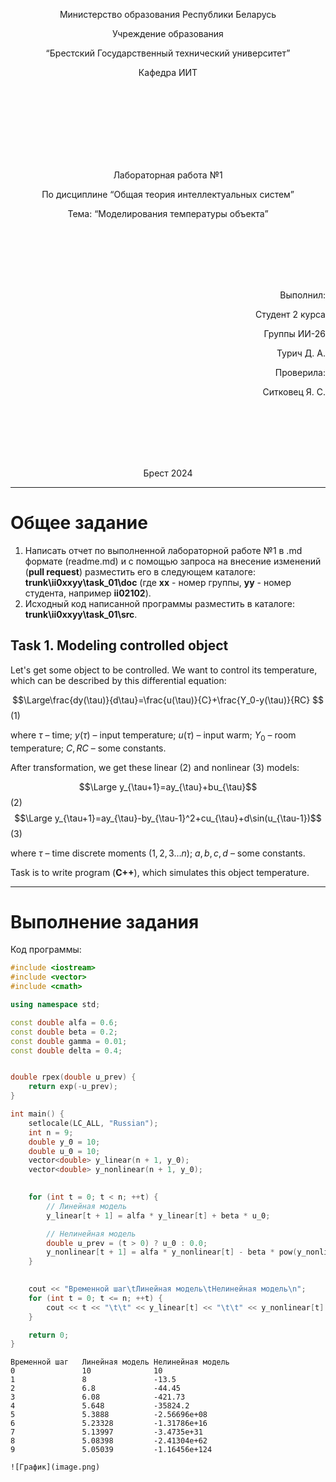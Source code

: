 ﻿<p align="center"> Министерство образования Республики Беларусь</p>
<p align="center">Учреждение образования</p>
<p align="center">“Брестский Государственный технический университет”</p>
<p align="center">Кафедра ИИТ</p>
<br><br><br><br><br><br><br>
<p align="center">Лабораторная работа №1</p>
<p align="center">По дисциплине “Общая теория интеллектуальных систем”</p>
<p align="center">Тема: “Моделирования температуры объекта”</p>
<br><br><br><br><br>
<p align="right">Выполнил:</p>
<p align="right">Студент 2 курса</p>
<p align="right">Группы ИИ-26</p>
<p align="right">Турич Д. А.</p>
<p align="right">Проверила:</p>
<p align="right">Ситковец Я. С.</p>
<br><br><br><br><br>
<p align="center">Брест 2024</p>

<hr>

# Общее задание #
1. Написать отчет по выполненной лабораторной работе №1 в .md формате (readme.md) и с помощью запроса на внесение изменений (**pull request**) разместить его в следующем каталоге: **trunk\ii0xxyy\task_01\doc** (где **xx** - номер группы, **yy** - номер студента, например **ii02102**).
2. Исходный код написанной программы разместить в каталоге: **trunk\ii0xxyy\task_01\src**.
## Task 1. Modeling controlled object ##
Let's get some object to be controlled. We want to control its temperature, which can be described by this differential equation:

$$\Large\frac{dy(\tau)}{d\tau}=\frac{u(\tau)}{C}+\frac{Y_0-y(\tau)}{RC} $$ (1)

where $\tau$ – time; $y(\tau)$ – input temperature; $u(\tau)$ – input warm; $Y_0$ – room temperature; $C,RC$ – some constants.

After transformation, we get these linear (2) and nonlinear (3) models:

$$\Large y_{\tau+1}=ay_{\tau}+bu_{\tau}$$ (2)
$$\Large y_{\tau+1}=ay_{\tau}-by_{\tau-1}^2+cu_{\tau}+d\sin(u_{\tau-1})$$ (3)

where $\tau$ – time discrete moments ($1,2,3{\dots}n$); $a,b,c,d$ – some constants.

Task is to write program (**С++**), which simulates this object temperature.

<hr>

# Выполнение задания #

Код программы:
```C++
#include <iostream>
#include <vector>
#include <cmath>

using namespace std;

const double alfa = 0.6; 
const double beta = 0.2; 
const double gamma = 0.01;
const double delta = 0.4; 


double rpex(double u_prev) {
    return exp(-u_prev);
}

int main() {
    setlocale(LC_ALL, "Russian");
    int n = 9; 
    double y_0 = 10; 
    double u_0 = 10; 
    vector<double> y_linear(n + 1, y_0);
    vector<double> y_nonlinear(n + 1, y_0);

    
    for (int t = 0; t < n; ++t) {
        // Линейная модель
        y_linear[t + 1] = alfa * y_linear[t] + beta * u_0;

        // Нелинейная модель
        double u_prev = (t > 0) ? u_0 : 0.0; 
        y_nonlinear[t + 1] = alfa * y_nonlinear[t] - beta * pow(y_nonlinear[t], 2) + gamma * u_0 + delta * rpex(u_prev);
    }

    
    cout << "Временной шаг\tЛинейная модель\tНелинейная модель\n";
    for (int t = 0; t <= n; ++t) {
        cout << t << "\t\t" << y_linear[t] << "\t\t" << y_nonlinear[t] << "\n";
    }

    return 0;
}
```     
```
Временной шаг   Линейная модель Нелинейная модель
0               10              10
1               8               -13.5
2               6.8             -44.45
3               6.08            -421.73
4               5.648           -35824.2
5               5.3888          -2.56696e+08
6               5.23328         -1.31786e+16
7               5.13997         -3.4735e+31
8               5.08398         -2.41304e+62
9               5.05039         -1.16456e+124

![График](image.png)